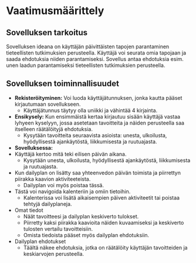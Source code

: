 # Vaatimusmäärittely
## Sovelluksen tarkoitus

Sovelluksen ideana on käyttäjän päivittäisten tapojen parantaminen tieteellisten tutkimuksien perusteella. Käyttäjä voi seurata omia tapojaan ja saada ehdotuksia niiden parantamiseksi. Sovellus antaa ehdotuksia esim. unen laadun parantamiseksi tieteellisten tutkimuksien perusteella.

## Sovelluksen toiminnallisuudet
- **Rekisteröityminen:** Voi luoda käyttäjätunnuksen, jonka kautta pääset kirjautumaan sovellukseen.
    - Käyttäjätunnus täytyy olla uniikki ja vähintää 4 kirjainta.
- **Ensikysely:** Kun ensimmäistä kertaa kirjautuu sisään käyttäjä vastaa lyhyeen kyselyyn, jossa asetetaan tavoitteita ja näiden perusteella saa itselleen räätälöityjä ehdotuksia.
    - Kysytään tavoitteita seuraavista asioista: unesta, ulkoilusta, hyödyllisestä ajankäytöstä, liikkumisesta ja ruutuajasta.
- **Sovelluksessa:** 
- Käyttäjä kertoo mitä teki eilisen päivän aikana. 
    - Kysytään unesta, ulkoilusta, hyödyllisestä ajankäytöstä, liikkumisesta ja ruutuajasta.
- Kun dailyplan on lisätty saa yhteenvedon päivän toimista ja piirrettyn piirakka kaavion aktiviteeteista.
    - Dailyplan voi myös poistaa tässä.
- Tästä voi navigoida kalenteriin ja omiin tietoihin.
    - Kalenterissa voi lisätä aikaisempien päiven aktiviteetit tai poistaa tehtyjä dailyplaneja.
- Omat tiedot
    - Näät tavoitteesi ja dailyplan keskiverto tulokset.
    - Piirretty kaksi piirakka kaavioita näiden kuvaamiseksi ja keskiverto tulosten vertailu tavoitteisiin.
    - Omista tiedoista pääset myös dailyplan ehdotuksiin.
- Dailyplan ehdotukset
    - Täältä näkee ehdotuksia, jotka on räätälöity käyttäjän tavoitteiden ja keskiarvojen perusteella.


